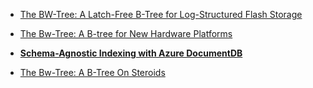 + [The BW-Tree: A Latch-Free B-Tree for Log-Structured Flash Storage](http://sites.computer.org/debull/A13june/bwtree1.pdf)
* [The Bw-Tree: A B-tree for New Hardware Platforms](https://www.microsoft.com/en-us/research/wp-content/uploads/2016/02/bw-tree-icde2013-final.pdf)
+ [**Schema-Agnostic Indexing with Azure DocumentDB**](http://www.vldb.org/pvldb/vol8/p1668-shukla.pdf)

+ [The Bw-Tree: A B-Tree On Steroids](http://www.hpts.ws/papers/2013/bw-tree-hpts2013.pdf)